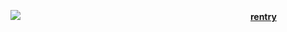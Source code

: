 ![](https://64.media.tumblr.com/99257342a044a495dcbf197b990a4b34/1a5e54b41089ba91-c7/s2048x3072/6d98ef35cedbc81a1ec976ac1a8194f4a8930bff.pnj)
                          [**rentry**](https://rentry.co/limblesscorpse)
